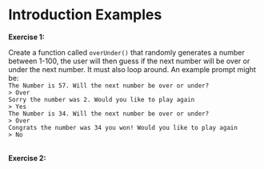 # Introduction Examples
**Exercise 1:**

Create a function called `overUnder()` that randomly generates a number between 1-100, the user will then guess if the next number will be over or under the next number.  It must also loop around. An example prompt might be:<br />
`The Number is 57. Will the next number be over or under?`<br />
`> Over`<br />
`Sorry the number was 2. Would you like to play again`<br />
`> Yes`<br />
`The Number is 34. Will the next number be over or under?`<br />
`> Over`<br />
`Congrats the number was 34 you won! Would you like to play again`<br />
`> No`<br /><br />

**Exercise 2:**
